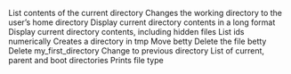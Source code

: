 List contents of the current directory
Changes the working directory to the user’s home directory
Display current directory contents in a long format
Display current directory contents, including hidden files
List ids numerically
Creates a directory in tmp
Move betty
Delete the file betty
Delete my_first_directory
Change to previous directory
List of current, parent and boot directories
Prints file type
